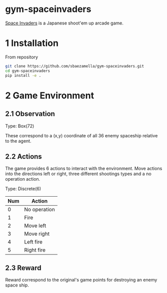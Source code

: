 # gym-spaceinvaders

[Space Invaders](https://en.wikipedia.org/wiki/Space_Invaders) is a Japanese shoot'em up arcade game.

# 1 Installation

From repository

```bash
git clone https://github.com/sbaezamella/gym-spaceinvaders.git
cd gym-spaceinvaders
pip install -e .
```

# 2 Game Environment

## 2.1 Observation

Type: Box(72)

These correspond to a (x,y) coordinate of all 36 enemy spaceship relative to the agent.

## 2.2 Actions

The game provides 6 actions to interact with the environment. Move actions into the directions left or right, three different shootings types and a no operation action.

Type: Discrete(6)

| Num | Action       |
| --- | ------------ |
| 0   | No operation |
| 1   | Fire         |
| 2   | Move left    |
| 3   | Move right   |
| 4   | Left fire    |
| 5   | Right fire   |

## 2.3 Reward

Reward correspond to the original's game points for destroying an enemy space ship.

